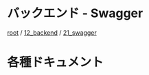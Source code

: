 # バックエンド - Swagger

[root](./../../../README.md) 
/ [12_backend](./../README.md) 
/ [21_swagger](./README.md)

# 各種ドキュメント
